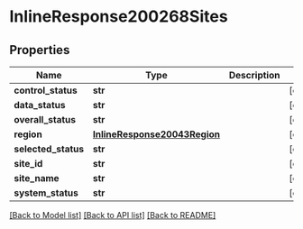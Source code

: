 # InlineResponse200268Sites

## Properties
Name | Type | Description | Notes
------------ | ------------- | ------------- | -------------
**control_status** | **str** |  | [optional] 
**data_status** | **str** |  | [optional] 
**overall_status** | **str** |  | [optional] 
**region** | [**InlineResponse20043Region**](InlineResponse20043Region.md) |  | [optional] 
**selected_status** | **str** |  | [optional] 
**site_id** | **str** |  | [optional] 
**site_name** | **str** |  | [optional] 
**system_status** | **str** |  | [optional] 

[[Back to Model list]](../README.md#documentation-for-models) [[Back to API list]](../README.md#documentation-for-api-endpoints) [[Back to README]](../README.md)

